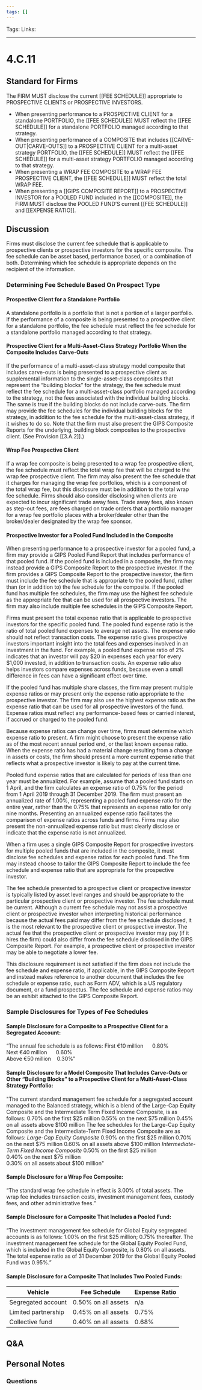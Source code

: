 ```yaml
---
tags: []
---
```

Tags:
Links: 
___
# 4.C.11
## Standard for Firms
The FIRM MUST disclose the current [[FEE SCHEDULE]] appropriate to PROSPECTIVE CLIENTS or PROSPECTIVE INVESTORS.
- When presenting performance to a PROSPECTIVE CLIENT for a standalone PORTFOLIO, the [[FEE SCHEDULE]] MUST reflect the [[FEE SCHEDULE]] for a standalone PORTFOLIO managed according to that strategy.
- When presenting performance of a COMPOSITE that includes [[CARVE-OUT|CARVE-OUTS]] to a PROSPECTIVE CLIENT for a multi-asset strategy PORTFOLIO, the [[FEE SCHEDULE]] MUST reflect the [[FEE SCHEDULE]] for a multi-asset strategy PORTFOLIO managed according to that strategy.
- When presenting a WRAP FEE COMPOSITE to a WRAP FEE PROSPECTIVE CLIENT, the [[FEE SCHEDULE]] MUST reflect the total WRAP FEE.
- When presenting a [[GIPS COMPOSITE REPORT]] to a PROSPECTIVE INVESTOR for a POOLED FUND included in the [[COMPOSITE]], the FIRM MUST disclose the POOLED FUND’S current [[FEE SCHEDULE]] and [[EXPENSE RATIO]].
## Discussion
Firms must disclose the current fee schedule that is applicable to prospective clients or prospective investors for the specific composite. The fee schedule can be asset based, performance based, or a combination of both. Determining which fee schedule is appropriate depends on the recipient of the information.
### Determining Fee Schedule Based On Prospect Type
#### Prospective Client for a Standalone Portfolio
A standalone portfolio is a portfolio that is not a portion of a larger portfolio. If the performance of a composite is being presented to a prospective client for a standalone portfolio, the fee schedule must reflect the fee schedule for a standalone portfolio managed according to that strategy.
#### Prospective Client for a Multi-Asset-Class Strategy Portfolio When the Composite Includes Carve-Outs
If the performance of a multi-asset-class strategy model composite that includes carve-outs is being presented to a prospective client as supplemental information to the single-asset-class composites that represent the “building blocks” for the strategy, the fee schedule must reflect the fee schedule for a multi-asset-class portfolio managed according to the strategy, not the fees associated with the individual building blocks. The same is true if the building blocks do not include carve-outs. The firm may provide the fee schedules for the individual building blocks for the strategy, in addition to the fee schedule for the multi-asset-class strategy, if it wishes to do so. Note that the firm must also present the GIPS Composite Reports for the underlying, building block composites to the prospective client. (See Provision [[3.A.2]].)
#### Wrap Fee Prospective Client
If a wrap fee composite is being presented to a wrap fee prospective client, the fee schedule must reflect the total wrap fee that will be charged to the wrap fee prospective client. The firm may also present the fee schedule that it charges for managing the wrap fee portfolios, which is a component of the total wrap fee, but this disclosure must be in addition to the total wrap fee schedule. Firms should also consider disclosing when clients are expected to incur significant trade away fees. Trade away fees, also known as step-out fees, are fees charged on trade orders that a portfolio manager for a wrap fee portfolio places with a broker/dealer other than the broker/dealer designated by the wrap fee sponsor.
#### Prospective Investor for a Pooled Fund Included in the Composite
When presenting performance to a prospective investor for a pooled fund, a firm may provide a GIPS Pooled Fund Report that includes performance of that pooled fund. If the pooled fund is included in a composite, the firm may instead provide a GIPS Composite Report to the prospective investor. If the firm provides a GIPS Composite Report to the prospective investor, the firm must include the fee schedule that is appropriate to the pooled fund, rather than (or in addition to) the fee schedule for the composite. If the pooled fund has multiple fee schedules, the firm may use the highest fee schedule as the appropriate fee that can be used for all prospective investors. The firm may also include multiple fee schedules in the GIPS Composite Report.

Firms must present the total expense ratio that is applicable to prospective investors for the specific pooled fund. The pooled fund expense ratio is the ratio of total pooled fund expenses to average net assets. The expense ratio should not reflect transaction costs. The expense ratio gives prospective investors important insight into the total fees and expenses involved in an investment in the fund. For example, a pooled fund expense ratio of 2% indicates that an investor will pay $20 in expenses each year for every $1,000 invested, in addition to transaction costs. An expense ratio also helps investors compare expenses across funds, because even a small difference in fees can have a significant effect over time.

If the pooled fund has multiple share classes, the firm may present multiple expense ratios or may present only the expense ratio appropriate to the prospective investor. The firm may also use the highest expense ratio as the expense ratio that can be used for all prospective investors of the fund. Expense ratios must reflect any performance-based fees or carried interest, if accrued or charged to the pooled fund.

Because expense ratios can change over time, firms must determine which expense ratio to present. A firm might choose to present the expense ratio as of the most recent annual period end, or the last known expense ratio. When the expense ratio has had a material change resulting from a change in assets or costs, the firm should present a more current expense ratio that reflects what a prospective investor is likely to pay at the current time.

Pooled fund expense ratios that are calculated for periods of less than one year must be annualized. For example, assume that a pooled fund starts on 1 April, and the firm calculates an expense ratio of 0.75% for the period from 1 April 2019 through 31 December 2019. The firm must present an annualized rate of 1.00%, representing a pooled fund expense ratio for the entire year, rather than the 0.75% that represents an expense ratio for only nine months. Presenting an annualized expense ratio facilitates the comparison of expense ratios across funds and firms. Firms may also present the non-annualized expense ratio but must clearly disclose or indicate that the expense ratio is not annualized.

When a firm uses a single GIPS Composite Report for prospective investors for multiple pooled funds that are included in the composite, it must disclose fee schedules and expense ratios for each pooled fund. The firm may instead choose to tailor the GIPS Composite Report to include the fee schedule and expense ratio that are appropriate for the prospective investor.

The fee schedule presented to a prospective client or prospective investor is typically listed by asset level ranges and should be appropriate to the particular prospective client or prospective investor. The fee schedule must be current. Although a current fee schedule may not assist a prospective client or prospective investor when interpreting historical performance because the actual fees paid may differ from the fee schedule disclosed, it is the most relevant to the prospective client or prospective investor. The actual fee that the prospective client or prospective investor may pay (if it hires the firm) could also differ from the fee schedule disclosed in the GIPS Composite Report. For example, a prospective client or prospective investor may be able to negotiate a lower fee.

This disclosure requirement is not satisfied if the firm does not include the fee schedule and expense ratio, if applicable, in the GIPS Composite Report and instead makes reference to another document that includes the fee schedule or expense ratio, such as Form ADV, which is a US regulatory document, or a fund prospectus. The fee schedule and expense ratios may be an exhibit attached to the GIPS Composite Report.
### Sample Disclosures for Types of Fee Schedules
#### Sample Disclosure for a Composite to a Prospective Client for a Segregated Account:
“The annual fee schedule is as follows:
	First €10 million      0.80%  
	Next €40 million      0.60%  
	Above €50 million    0.30%”

#### Sample Disclosure for a Model Composite That Includes Carve-Outs or Other “Building Blocks” to a Prospective Client for a Multi-Asset-Class Strategy Portfolio:
"The current standard management fee schedule for a segregated account managed to the Balanced strategy, which is a blend of the Large-Cap Equity Composite and the Intermediate Term Fixed Income Composite, is as follows:
	0.70% on the first $25 million
	0.55% on the next $75 million
	0.45% on all assets above $100 million
The fee schedules for the Large-Cap Equity Composite and the Intermediate-Term Fixed Income Composite are as follows:
	*Large-Cap Equity Composite*
	0.90% on the first $25 million 0.70% on the next $75 million 0.60% on all assets above $100 million	
	*Intermediate-Term Fixed Income Composite*
	0.50% on the first $25 million  
	0.40% on the next $75 million  
	0.30% on all assets about $100 million"
#### Sample Disclosure for a Wrap Fee Composite:
“The standard wrap fee schedule in effect is 3.00% of total assets. The wrap fee includes transaction costs, investment management fees, custody fees, and other administrative fees.”
#### Sample Disclosure for a Composite That Includes a Pooled Fund:
“The investment management fee schedule for Global Equity segregated accounts is as follows: 1.00% on the first $25 million; 0.75% thereafter. The investment management fee schedule for the Global Equity Pooled Fund, which is included in the Global Equity Composite, is 0.80% on all assets. The total expense ratio as of 31 December 2019 for the Global Equity Pooled Fund was 0.95%.”
#### Sample Disclosure for a Composite That Includes Two Pooled Funds:

|Vehicle|Fee Schedule|Expense Ratio|
|---|---|---|
|Segregated account|0.50% on all assets|n/a|
|Limited partnership|0.45% on all assets|0.75%|
|Collective fund|0.40% on all assets|0.68%|
## Q&A

## Personal Notes

### Questions
